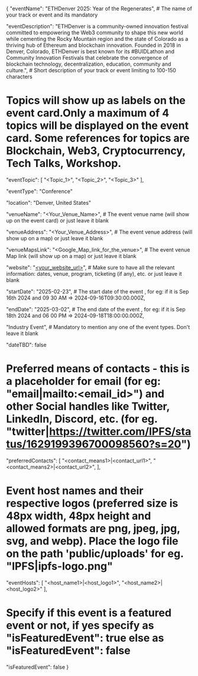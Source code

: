 {
  "eventName": "ETHDenver 2025:  Year of the Regenerates", # The name of your track or event and its mandatory

  "eventDescription": "ETHDenver is a community-owned innovation festival committed to empowering the Web3 community to shape this new world while cementing the Rocky Mountain region and the state of Colorado as a thriving hub of Ethereum and blockchain innovation. Founded in 2018 in Denver, Colorado, ETHDenver is best known for its #BUIDLathon and Community Innovation Festivals that celebrate the convergence of blockchain technology, decentralization, education, community and culture.", # Short description of your track or event limiting to 100-150 characters

  # Topics will show up as labels on the event card.Only a maximum of 4 topics will be displayed on the event card. Some references for topics are Blockchain, Web3, Cryptocurrency, Tech Talks, Workshop.
  
  "eventTopic": [
    "<Topic_1>",
    "<Topic_2>",
    "<Topic_3>"
  ],
  
  "eventType": "Conference"

  "location": "Denver, United States" 

  "venueName": "<Your_Venue_Name>", # The event venue name (will show up on the event card) or just leave it blank

  "venueAddress": "<Your_Venue_Address>", # The event venue address (will show up on a map) or just leave it blank

  "venueMapsLink": "<Google_Map_link_for_the_venue>", # The event venue Map link (will show up on a map) or just leave it blank

  "website": "[<your_website_url>](https://www.ethdenver.com)", # Make sure to have all the relevant information: dates, venue, program, ticketing (if any), etc. or just leave it blank

  "startDate": "2025-02-23", # The start date of the event , for eg: if it is Sep 16th 2024 and 09 30 AM => 2024-09-16T09:30:00.000Z,

  "endDate": "2025-03-02", # The end date of the event , for eg: if it is Sep 18th 2024 and 06 00 PM => 2024-09-18T18:00:00.000Z,

"Industry Event", # Mandatory to mention any one of the event types. Don't leave it blank

  "dateTBD": false
  # Preferred means of contacts - this is a placeholder for email (for eg:  "email|mailto:<email_id>") and other Social handles like Twitter, LinkedIn, Discord, etc. (for eg. "twitter|https://twitter.com/IPFS/status/1629199396700098560?s=20")

  "preferredContacts": [
   "<contact_means1>|<contact_url1>",
	 "<contact_means2>|<contact_url2>",
  ],

  # Event host names and their respective logos (preferred size is 48px width, 48px height and allowed formats are png, jpeg, jpg, svg, and webp). Place the logo file on the path 'public/uploads' for eg. "IPFS|ipfs-logo.png"

  "eventHosts": [
    "<host_name1>|<host_logo1>",
    "<host_name2>|<host_logo2>"
  ],

  # Specify if this event is a featured event or not, if yes specify as "isFeaturedEvent": true else as "isFeaturedEvent": false
  "isFeaturedEvent": false
}
